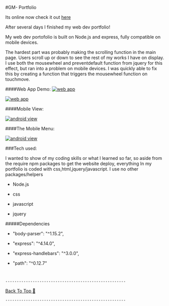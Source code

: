 #GM- Portfolio

<a name="dir"></a>

Its online now check it out [here](www.gerardomestanza.com/)

After several days I finished my web dev portfolio!

My web dev portofolio is built on Node.js and express, fully compatible on mobile devices.

The hardest part was probably making the scrolling function in the main page. Users scroll up or down to see the rest of my works I have on display. I use both the mousewheel and preventdefault function from jquery for this effect, but ran into a problem on mobile devices. I was quickly able to fix this by creating a function that triggers the mousewheel function on touchmove.  



####Web App Demo:
[![web app](https://cloud.githubusercontent.com/assets/20157000/21745910/75b0a94c-d503-11e6-857a-811e884eb2ca.jpg)](www.gerardomestanza.com/)



[![web app](https://cloud.githubusercontent.com/assets/20157000/21745916/88765f9a-d503-11e6-82d2-ae5e29bf813c.png)](www.gerardomestanza.com/)

####Mobile View:

[![android view](https://cloud.githubusercontent.com/assets/20157000/21745915/8432bbc2-d503-11e6-9ec0-42f89981ce00.png)](www.gerardomestanza.com/)

####The Mobile Menu:

[![android view](https://cloud.githubusercontent.com/assets/20157000/21745959/b3c7f856-d504-11e6-8456-eea3da67000c.png)](www.gerardomestanza.com/)



###Tech used:

I wanted to show of my coding skills or what I learned so far, so aside from the require npm packages
to get the website deploy, everything In my portfolio is coded with css,html,jquery/javascript. I use no
other packages/helpers

* Node.js

* css

* javascript

* jquery

#####Dependencies
* "body-parser": "^1.15.2",

* "express": "^4.14.0",

* "express-handlebars": "^3.0.0",

* "path": "^0.12.7"


` `

`-----------------------------------------------------`

[Back To Top 🔼](#dir)

`-----------------------------------------------------`

` `
